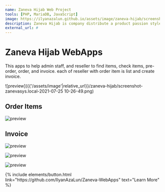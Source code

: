 ```yaml
---
name: Zaneva Hijab Web Project
tools: [PHP, MariaDB, JavaScript]
image: https://ilyanazalun.github.io/assets/image/zaneva-hijab/screenshot-zanevasys.local-2021.07.25-10_50_40.png
description: Zaneva Hijab is company distribute a product passion style, like hijab or clothes muslim. the app will help the staff admin and reseller to find items, check item, pre-order, order, and invoice.
external_url: #
---
```


# Zaneva Hijab WebApps

This apps to help admin staff, and reseller to find items, check items, pre-order, order, and invoice. each of reseller with order item is list and create invoice.

![preview]({{'/assets/image'|relative_url}}/zaneva-hijab/screenshot-zanevasys.local-2021-07-25 10-26-49.png)

## Order Items

![preview]({{'/assets/image'|relative_url}}/zaneva-hijab/screenshot-zanevasys.local-2021.07.25-10_39_32.png)


## Invoice

![preview]({{'/assets/image'|relative_url}}/zaneva-hijab/screenshot-zanevasys.local-2021.07.25-10_42_18.png)

![preview]({{'/assets/image'|relative_url}}/zaneva-hijab/screenshot-zanevasys.local-2021.07.25-10_43_30.png)

![preview]({{'/assets/image'|relative_url}}/zaneva-hijab/screenshot-zanevasys.local-2021.07.25-10_44_08.png)

<p class="text-center">
{% include elements/button.html link="https://github.com/IlyanAzaLun/Zaneva-WebApps" text="Learn More" %}
</p>